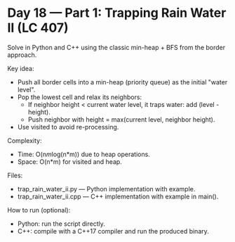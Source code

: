 # Day 18 — Part 1: Trapping Rain Water II (LC 407)

Solve in Python and C++ using the classic min-heap + BFS from the border approach.

Key idea:
- Push all border cells into a min-heap (priority queue) as the initial "water level".
- Pop the lowest cell and relax its neighbors:
  - If neighbor height < current water level, it traps water: add (level - height).
  - Push neighbor with height = max(current level, neighbor height).
- Use visited to avoid re-processing.

Complexity:
- Time: O(n*m*log(n*m)) due to heap operations.
- Space: O(n*m) for visited and heap.

Files:
- trap_rain_water_ii.py — Python implementation with example.
- trap_rain_water_ii.cpp — C++ implementation with example in main().

How to run (optional):
- Python: run the script directly.
- C++: compile with a C++17 compiler and run the produced binary.
